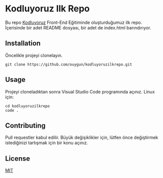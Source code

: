 # Kodluyoruz Ilk Repo
Bu repo [Kodluyoruz](https://www.kodluyoruz.org/) Front-End Eğitiminde oluşturduğumuz ilk repo. İçerisinde bir adet README dosyası, bir adet de index.html barındırıyor.
## Installation
Öncelikle projeyi clonelayın.

`git clone https://github.com/ouygun/kodluyoruzilkrepo.git`
## Usage
Projeyi cloneladıktan sonra Visual Studio Code programında açınız.
Linux için:

```
cd kodluyoruzilkrepo
code .
```

## Contributing
Pull requestler kabul edilir. Büyük değişiklikler için, lütfen önce değiştirmek istediğinizi tartışmak için bir konu açınız.

## License
[MIT](https://choosealicense.com/)
